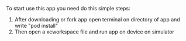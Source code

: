 To start use this app you need do this simple steps:
1) After downloading or fork app open terminal on directory of app and write "pod install"
2) Then open a xcworkspace file and run app on device on simulator



